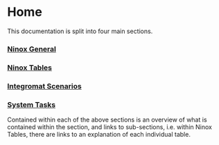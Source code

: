 # Home

This documentation is split into four main sections.

### [Ninox General](ninoxGeneral/index.md)

### [Ninox Tables](ninoxTables/index.md)

### [Integromat Scenarios](integromatScenarios/index.md)

### [System Tasks](systemTasks/index.md)

Contained within each of the above sections is an overview of what is contained within the section, and links to sub-sections, i.e. within Ninox Tables, there are links to an explanation of each individual table.
